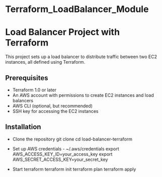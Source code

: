 # Terraform_LoadBalancer_Module

# Load Balancer Project with Terraform

This project sets up a load balancer to distribute traffic between two EC2 instances, all defined using Terraform.

## Prerequisites

- Terraform 1.0 or later
- An AWS account with permissions to create EC2 instances and load balancers
- AWS CLI (optional, but recommended)
- SSH key for accessing the EC2 instances

## Installation

- Clone the repository 
   git clone 
   cd load-balancer-terraform

- Set up AWS credentials  - ~/.aws/credentials
    export AWS_ACCESS_KEY_ID=your_access_key
    export AWS_SECRET_ACCESS_KEY=your_secret_key

- Start terraform 
   terraform init
   terraform plan
   terraform apply


